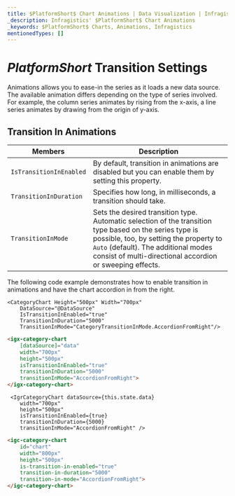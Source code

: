 ```yaml
---
title: $PlatformShort$ Chart Animations | Data Visualization | Infragistics
_description: Infragistics' $PlatformShort$ Chart Animations
_keywords: $PlatformShort$ Charts, Animations, Infragistics
mentionedTypes: []
---
```


# $PlatformShort$ Transition Settings

Animations allows you to ease-in the series as it loads a new data source. The available animation differs depending on the type of series involved. For example, the column series animates by rising from the x-axis, a line series animates by drawing from the origin of y-axis.

<code-view style="height: 500px" 
           data-demos-base-url="{environment:dvDemosBaseUrl}" 
           iframe-src="{environment:dvDemosBaseUrl}/charts/category-chart-line-chart-with-animations" 
           alt="$PlatformShort$ Configuration Options Example" 
           github-src="charts/category-chart/line-chart-with-animations">
</code-view>

<div class="divider--half"></div>

## Transition In Animations

| Members | Description |
| ------------------|---------------------|
|`IsTransitionInEnabled`| By default, transition in animations are disabled but you can enable them by setting this property.|
| `TransitionInDuration` | Specifies how long, in milliseconds, a transition should take.|
|`TransitionInMode` | Sets the desired transition type. Automatic selection of the transition type based on the series type is possible, too, by setting the property to `Auto` (default). The additional modes consist of multi-directional accordion or sweeping effects.|

The following code example demonstrates how to enable transition in animations and have the chart accordion in from the right. 

```razor
<CategoryChart Height="500px" Width="700px"
    DataSource="@DataSource"
    IsTransitionInEnabled="true"
    TransitionInDuration="5000"
    TransitionInMode="CategoryTransitionInMode.AccordionFromRight"/>
```

```html
<igx-category-chart
    [dataSource]="data"
    width="700px"
    height="500px"
    isTransitionInEnabled="true"
    transitionInDuration="5000"
    transitionInMode="AccordionFromRight">
</igx-category-chart>
```

```tsx
 <IgrCategoryChart dataSource={this.state.data}
    width="700px"
    height="500px"
    isTransitionInEnabled={true}
    transitionInDuration={5000}
    transitionInMode="AccordionFromRight" />
```
```html
<igc-category-chart
    id="chart"
    width="800px"
    height="500px"
    is-transition-in-enabled="true"
    transition-in-duration="5000"
    transition-in-mode="AccordionFromRight">
</igc-category-chart>
```
